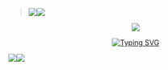 ><img src='https://i.imgur.com/LyHic3i.gif'/></a><a><img src='https://i.imgur.com/LyHic3i.gif'/></a>
<p align="center">
<img src="https:https://files.catbox.moe/g35dib.jpeg"/> 
<p align="center">
  <a href="https://telegra.ph/file/6fea4e5e00bc0d9395f15.jpg"><img
  <a href="https://git.io/typing-svg"><img src="https://readme-typing-svg.demolab.com?font=EB+Garamond&weight=800&size=28&duration=4000&pause=1000&random=false&width=435&lines=+.Kavi_EXE+V1+-BOT.;DEVELOPED+BY+KAVI_EXE+LORD;REALESE+DATE+?." alt="Typing SVG" /></a>
</p>
<a><img src='https://i.imgur.com/LyHic3i.gif'/></a><a><img src='https://i.imgur.com/LyHic3i.gif'/></a>

